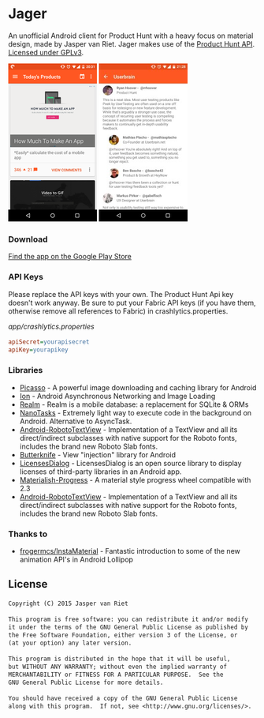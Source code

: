 # Jager

An unofficial Android client for Product Hunt with a heavy focus on material design, made by Jasper van Riet. Jager makes use of the [Product Hunt API][api]. [Licensed under GPLv3][license].

![](screenshot1.png)
![](screenshot2.jpg)

### Download
[Find the app on the Google Play Store][applink]

### API Keys

Please replace the API keys with your own. The Product Hunt Api key doesn't work anyway. Be sure to put your Fabric API keys (if you have them, otherwise remove all references to Fabric) in crashlytics.properties.

_app/crashlytics.properties_
```ini
apiSecret=yourapisecret
apiKey=yourapikey
```

### Libraries
* [Picasso] - A powerful image downloading and caching library for Android
* [Ion] - Android Asynchronous Networking and Image Loading
* [Realm] - Realm is a mobile database: a replacement for SQLite & ORMs
* [NanoTasks] - Extremely light way to execute code in the background on Android. Alternative to AsyncTask.
* [Android-RobotoTextView] - Implementation of a TextView and all its direct/indirect subclasses with native support for the Roboto fonts, includes the brand new Roboto Slab fonts.
* [Butterknife] - View "injection" library for Android
* [LicensesDialog] - LicensesDialog is an open source library to display licenses of third-party libraries in an Android app.
* [Materialish-Progress] - A material style progress wheel compatible with 2.3
* [Android-RobotoTextView] - Implementation of a TextView and all its direct/indirect subclasses with native support for the Roboto fonts, includes the brand new Roboto Slab fonts.

### Thanks to
* [frogermcs/InstaMaterial] - Fantastic introduction to some of the new animation API's in Android Lollipop


License
----
    Copyright (C) 2015 Jasper van Riet
    
    This program is free software: you can redistribute it and/or modify
    it under the terms of the GNU General Public License as published by
    the Free Software Foundation, either version 3 of the License, or
    (at your option) any later version.

    This program is distributed in the hope that it will be useful,
    but WITHOUT ANY WARRANTY; without even the implied warranty of
    MERCHANTABILITY or FITNESS FOR A PARTICULAR PURPOSE.  See the
    GNU General Public License for more details.

    You should have received a copy of the GNU General Public License
    along with this program.  If not, see <http://www.gnu.org/licenses/>.


[Picasso]:http://square.github.io/picasso/
[Ion]:https://github.com/koush/ion
[Realm]:https://github.com/realm/realm-java
[NanoTasks]:https://github.com/fabiendevos/nanotasks
[Butterknife]:jakewharton.github.io/butterknife/
[LicensesDialog]:https://github.com/PSDev/LicensesDialog
[Materialish-Progress]:https://github.com/pnikosis/materialish-progress
[Android-RobotoTextView]:https://github.com/johnkil/Android-RobotoTextView
[frogermcs/InstaMaterial]:https://github.com/frogermcs/InstaMaterial/
[license]:https://github.com/JaspervanRiet/Jager/blob/master/LICENSE.txt
[applink]:https://play.google.com/store/apps/details?id=com.jaspervanriet.huntingthatproduct
[api]:https://api.producthunt.com/v1/docs
